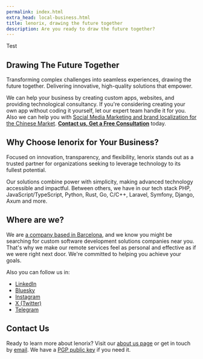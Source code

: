 ```yaml
---
permalink: index.html
extra_head: local-business.html
title: lenorix, drawing the future together
description: Are you ready to draw the future together?
---
```


<section class="relative w-screen left-1/2 transform -translate-x-1/2 h-screen bg-cover bg-center vignette p-4" style="background-image: url('{{ "/assets/img/hero.webp?v=" | append: site.github.build_revision | relative_url }}');">
  <article class="relative container-lg px-3 py-20">
  Test
  </article>
</section>

## Drawing The Future Together

Transforming complex challenges into seamless experiences, drawing the future together. Delivering innovative, high-quality solutions that empower.


We can help your business by creating custom apps, websites, and providing technological consultancy. If you're considering creating your own app without coding it yourself, let our expert team handle it for you. Also we can help you with [Social Media Marketing and brand localization for the Chinese Market](./social-media-marketing-agency-china). [**Contact us, Get a Free Consultation**](mailto:contact@lenorix.com) today.

## Why Choose lenorix for Your Business?

Focused on innovation, transparency, and flexibility, lenorix stands out as a trusted partner for organizations seeking to leverage technology to its fullest potential.

Our solutions combine power with simplicity, making advanced technology accessible and impactful. Between others, we have in our tech stack PHP, JavaScript/TypeScript, Python, Rust, Go, C/C++, Laravel, Symfony, Django, Axum and more.

## Where are we?

We are [a company based in Barcelona](./software-development-barcelona), and we know you might be searching for custom software development solutions companies near you. That's why we make our remote services feel as personal and effective as if we were right next door. We're committed to helping you achieve your goals.

Also you can follow us in:

- <a href="https://linkedin.com/company/lenorix" rel="nofollow">LinkedIn</a>
- <a href="https://bsky.app/profile/lenorix.com" rel="nofollow">Bluesky</a>
- <a href="https://instagram.com/by_lenorix/" rel="nofollow">Instagram</a>
- <a href="https://x.com/lenorix_com" rel="nofollow">X (Twitter)</a>
- <a href="https://t.me/lenorix" rel="nofollow">Telegram</a>

## Contact Us

Ready to learn more about lenorix? Visit our [about us page](./about-lenorix-sl-cif-spain) or get in touch by [email](mailto:contact@lenorix.com). We have a [PGP public key](./public-key) if you need it.
